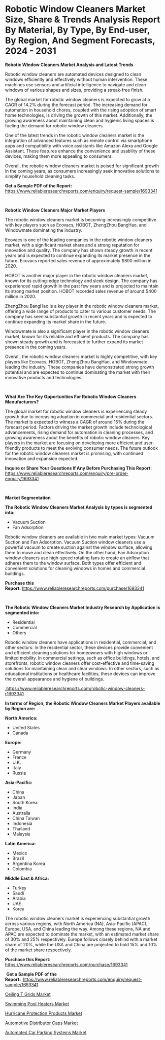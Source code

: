 <p><h1>Robotic Window Cleaners Market Size, Share & Trends Analysis Report By Material, By Type, By End-user, By Region, And Segment Forecasts, 2024 - 2031</h1></p><p><strong>Robotic Window Cleaners Market Analysis and Latest Trends</strong></p>
<p><p>Robotic window cleaners are automated devices designed to clean windows efficiently and effectively without human intervention. These machines use sensors and artificial intelligence to navigate and clean windows of various shapes and sizes, providing a streak-free finish.</p><p>The global market for robotic window cleaners is expected to grow at a CAGR of 14.2% during the forecast period. The increasing demand for automation in household chores, coupled with the rising adoption of smart home technologies, is driving the growth of this market. Additionally, the growing awareness about maintaining clean and hygienic living spaces is fueling the demand for robotic window cleaners.</p><p>One of the latest trends in the robotic window cleaners market is the integration of advanced features such as remote control via smartphone apps and compatibility with voice assistants like Amazon Alexa and Google Assistant. These features enhance the convenience and usability of these devices, making them more appealing to consumers.</p><p>Overall, the robotic window cleaners market is poised for significant growth in the coming years, as consumers increasingly seek innovative solutions to simplify household cleaning tasks.</p></p>
<p><strong>Get a Sample PDF of the Report:&nbsp;</strong> <a href="https://www.reliableresearchreports.com/enquiry/request-sample/1693341">https://www.reliableresearchreports.com/enquiry/request-sample/1693341</a></p>
<p>&nbsp;</p>
<p><strong>Robotic Window Cleaners Major Market Players</strong></p>
<p><p>The robotic window cleaners market is becoming increasingly competitive with key players such as Ecovacs, HOBOT, ZhengZhou BangHao, and Windowmate dominating the industry. </p><p>Ecovacs is one of the leading companies in the robotic window cleaners market, with a significant market share and a strong reputation for innovation and quality. The company has shown steady growth in recent years and is expected to continue expanding its market presence in the future. Ecovacs reported sales revenue of approximately $800 million in 2020. </p><p>HOBOT is another major player in the robotic window cleaners market, known for its cutting-edge technology and sleek design. The company has experienced rapid growth in the past few years and is projected to maintain its strong market position. HOBOT recorded sales revenue of around $400 million in 2020.</p><p>ZhengZhou BangHao is a key player in the robotic window cleaners market, offering a wide range of products to cater to various customer needs. The company has seen substantial growth in recent years and is expected to continue expanding its market share in the future.</p><p>Windowmate is also a significant player in the robotic window cleaners market, known for its reliable and efficient products. The company has shown steady growth and is forecasted to further expand its market presence in the coming years.</p><p>Overall, the robotic window cleaners market is highly competitive, with key players like Ecovacs, HOBOT, ZhengZhou BangHao, and Windowmate leading the industry. These companies have demonstrated strong growth potential and are expected to continue dominating the market with their innovative products and technologies.</p></p>
<p>&nbsp;</p>
<p><strong>What Are The Key Opportunities For Robotic Window Cleaners Manufacturers?</strong></p>
<p><p>The global market for robotic window cleaners is experiencing steady growth due to increasing adoption in commercial and residential sectors. The market is expected to witness a CAGR of around 15% during the forecast period. Factors driving the market growth include technological advancements, rising demand for automation in cleaning processes, and growing awareness about the benefits of robotic window cleaners. Key players in the market are focusing on developing more efficient and user-friendly products to meet the evolving consumer needs. The future outlook for the robotic window cleaners market is promising, with continued innovation and expansion expected.</p></p>
<p><strong>Inquire or Share Your Questions If Any Before Purchasing This Report:</strong> <a href="https://www.reliableresearchreports.com/enquiry/pre-order-enquiry/1693341">https://www.reliableresearchreports.com/enquiry/pre-order-enquiry/1693341</a></p>
<p>&nbsp;</p>
<p><strong>Market Segmentation</strong></p>
<p><strong>The Robotic Window Cleaners Market Analysis by types is segmented into:</strong></p>
<p><ul><li>Vacuum Suction</li><li>Fan Adsorption</li></ul></p>
<p><p>Robotic window cleaners are available in two main market types: Vacuum Suction and Fan Adsorption. Vacuum Suction window cleaners use a powerful vacuum to create suction against the window surface, allowing them to move and clean effectively. On the other hand, Fan Adsorption window cleaners use high-speed rotating fans to create an airflow that adheres them to the window surface. Both types offer efficient and convenient solutions for cleaning windows in homes and commercial buildings.</p></p>
<p><strong>Purchase this Report:&nbsp;</strong><a href="https://www.reliableresearchreports.com/purchase/1693341">https://www.reliableresearchreports.com/purchase/1693341</a></p>
<p>&nbsp;</p>
<p><strong>The Robotic Window Cleaners Market Industry Research by Application is segmented into:</strong></p>
<p><ul><li>Residential</li><li>Commercial</li><li>Others</li></ul></p>
<p><p>Robotic window cleaners have applications in residential, commercial, and other sectors. In the residential sector, these devices provide convenient and efficient cleaning solutions for homeowners with high windows or limited mobility. In commercial settings, such as office buildings, hotels, and storefronts, robotic window cleaners offer cost-effective and time-saving solutions for maintaining clean and clear windows. In other sectors, such as educational institutions or healthcare facilities, these devices can improve the overall appearance and hygiene of buildings.</p></p>
<p><a href="https://www.reliableresearchreports.com/robotic-window-cleaners-r1693341">&nbsp;https://www.reliableresearchreports.com/robotic-window-cleaners-r1693341</a></p>
<p><strong>In terms of Region, the Robotic Window Cleaners Market Players available by Region are:</strong></p>
<p>
    <p> <strong> North America: </strong>
        <ul>
            <li>United States</li>
            <li>Canada</li>
        </ul>
        </p> 
    <p> <strong> Europe: </strong>
        <ul>
            <li>Germany</li>
            <li>France</li>
            <li>U.K.</li>
            <li>Italy</li>
            <li>Russia</li>
        </ul>
        </p> 
    <p> <strong> Asia-Pacific: </strong>
        <ul>
            <li>China</li>
            <li>Japan</li>
            <li>South Korea</li>
            <li>India</li>
            <li>Australia</li>
            <li>China Taiwan</li>
            <li>Indonesia</li>
            <li>Thailand</li>
            <li>Malaysia</li>
        </ul>
        </p> 
    <p> <strong> Latin America: </strong>
        <ul>
            <li>Mexico</li>
            <li>Brazil</li>
            <li>Argentina Korea</li>
            <li>Colombia</li>
        </ul>
        </p> 
    <p> <strong> Middle East & Africa: </strong>
        <ul>
            <li>Turkey</li>
            <li>Saudi</li>
            <li>Arabia</li>
            <li>UAE</li>
            <li>Korea</li>
        </ul>
    </p>
    </p>
<p><p>The robotic window cleaners market is experiencing substantial growth across various regions, with North America (NA), Asia-Pacific (APAC), Europe, USA, and China leading the way. Among these regions, NA and APAC are expected to dominate the market, with an estimated market share of 30% and 25% respectively. Europe follows closely behind with a market share of 20%, while the USA and China are projected to hold 15% and 10% of the market share respectively.</p></p>
<p><strong>Purchase this Report: </strong><a href="https://www.reliableresearchreports.com/purchase/1693341">https://www.reliableresearchreports.com/purchase/1693341</a></p>
<p>&nbsp;<strong>Get a Sample PDF of the Report:&nbsp;&nbsp;</strong><a href="https://www.reliableresearchreports.com/enquiry/request-sample/1693341">https://www.reliableresearchreports.com/enquiry/request-sample/1693341</a></p>
<p><strong></strong></p>
<p><p><a href="https://issuu.com/reportprime-2/docs/ceiling-t-grids-market-size-2030.pptx">Ceiling T Grids Market</a></p><p><a href="https://github.com/wwwkeltoum/Market-Research-Report-List-2/blob/main/swimming-pool-heaters-market.md">Swimming Pool Heaters Market</a></p><p><a href="https://issuu.com/reportprime-2/docs/hurricane-protection-products-market-size-2030.ppt">Hurricane Protection Products Market</a></p><p><a href="https://www.linkedin.com/pulse/automotive-distributor-caps-market-size-furnishes-valuable-bbure?trackingId=qRbyHThuvwHb3Bic%2BnTQFA%3D%3D">Automotive Distributor Caps Market</a></p><p><a href="https://www.linkedin.com/pulse/automated-car-parking-systems-market-size-furnishes-valuable-hzjue?trackingId=sWracNo8kiSKdp8ZsQOKNw%3D%3D">Automated Car Parking Systems Market</a></p></p>
